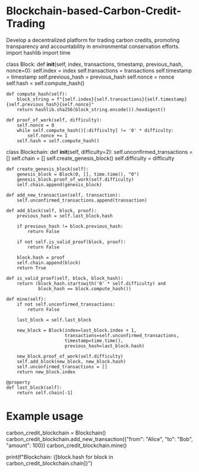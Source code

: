 # Blockchain-based-Carbon-Credit-Trading
Develop a decentralized platform for trading carbon credits, promoting transparency and accountability in environmental conservation efforts.
import hashlib
import time

class Block:
    def __init__(self, index, transactions, timestamp, previous_hash, nonce=0):
        self.index = index
        self.transactions = transactions
        self.timestamp = timestamp
        self.previous_hash = previous_hash
        self.nonce = nonce
        self.hash = self.compute_hash()

    def compute_hash(self):
        block_string = f"{self.index}{self.transactions}{self.timestamp}{self.previous_hash}{self.nonce}"
        return hashlib.sha256(block_string.encode()).hexdigest()

    def proof_of_work(self, difficulty):
        self.nonce = 0
        while self.compute_hash()[:difficulty] != '0' * difficulty:
            self.nonce += 1
        self.hash = self.compute_hash()

class Blockchain:
    def __init__(self, difficulty=2):
        self.unconfirmed_transactions = []
        self.chain = []
        self.create_genesis_block()
        self.difficulty = difficulty

    def create_genesis_block(self):
        genesis_block = Block(0, [], time.time(), "0")
        genesis_block.proof_of_work(self.difficulty)
        self.chain.append(genesis_block)

    def add_new_transaction(self, transaction):
        self.unconfirmed_transactions.append(transaction)

    def add_block(self, block, proof):
        previous_hash = self.last_block.hash

        if previous_hash != block.previous_hash:
            return False

        if not self.is_valid_proof(block, proof):
            return False

        block.hash = proof
        self.chain.append(block)
        return True

    def is_valid_proof(self, block, block_hash):
        return (block_hash.startswith('0' * self.difficulty) and
                block_hash == block.compute_hash())

    def mine(self):
        if not self.unconfirmed_transactions:
            return False

        last_block = self.last_block

        new_block = Block(index=last_block.index + 1,
                          transactions=self.unconfirmed_transactions,
                          timestamp=time.time(),
                          previous_hash=last_block.hash)

        new_block.proof_of_work(self.difficulty)
        self.add_block(new_block, new_block.hash)
        self.unconfirmed_transactions = []
        return new_block.index

    @property
    def last_block(self):
        return self.chain[-1]

# Example usage
carbon_credit_blockchain = Blockchain()
carbon_credit_blockchain.add_new_transaction({"from": "Alice", "to": "Bob", "amount": 100})
carbon_credit_blockchain.mine()

print(f"Blockchain: {[block.hash for block in carbon_credit_blockchain.chain]}")
